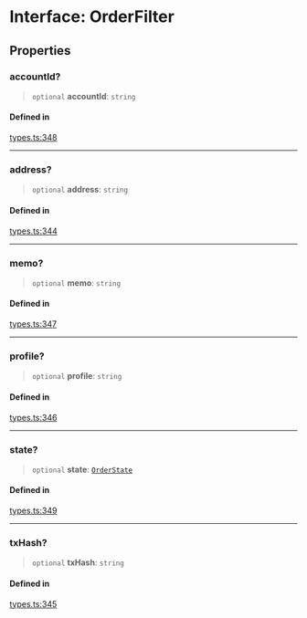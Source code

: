 # Interface: OrderFilter

## Properties

### accountId?

> `optional` **accountId**: `string`

#### Defined in

[types.ts:348](https://github.com/monerium/js-monorepo/blob/main/packages/sdk/src/types.ts#L348)

***

### address?

> `optional` **address**: `string`

#### Defined in

[types.ts:344](https://github.com/monerium/js-monorepo/blob/main/packages/sdk/src/types.ts#L344)

***

### memo?

> `optional` **memo**: `string`

#### Defined in

[types.ts:347](https://github.com/monerium/js-monorepo/blob/main/packages/sdk/src/types.ts#L347)

***

### profile?

> `optional` **profile**: `string`

#### Defined in

[types.ts:346](https://github.com/monerium/js-monorepo/blob/main/packages/sdk/src/types.ts#L346)

***

### state?

> `optional` **state**: [`OrderState`](/docs/packages/SDK/enumerations/OrderState.md)

#### Defined in

[types.ts:349](https://github.com/monerium/js-monorepo/blob/main/packages/sdk/src/types.ts#L349)

***

### txHash?

> `optional` **txHash**: `string`

#### Defined in

[types.ts:345](https://github.com/monerium/js-monorepo/blob/main/packages/sdk/src/types.ts#L345)
